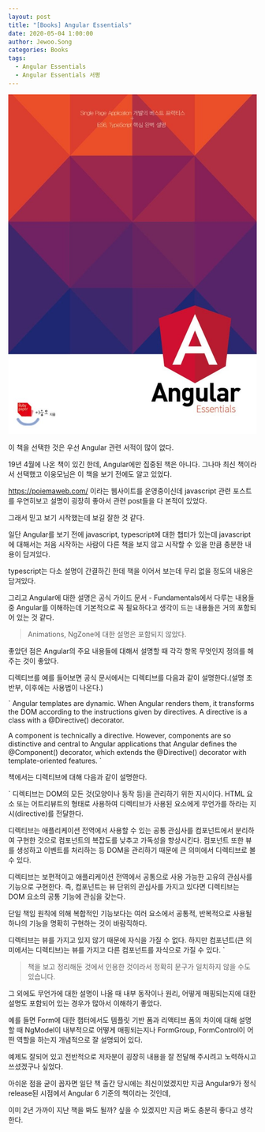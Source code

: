 ```yaml
---
layout: post
title: "[Books] Angular Essentials"
date: 2020-05-04 1:00:00
author: Jewoo.Song
categories: Books
tags:
  - Angular Essentials
  - Angular Essentials 서평
---
```


![Alt angular essential](/assets/img/books/angularessential.png)

이 책을 선택한 것은 우선 Angular 관련 서적이 많이 없다.

19년 4월에 나온 책이 있긴 한데, Angular에만 집중된 책은 아니다. 그나마 최신 책이라서 선택했고 이웅모님은 이 책을 보기 전에도 알고 있었다.

https://poiemaweb.com/ 이라는 웹사이트를 운영중이신데 javascript 관련 포스트를 우연히보고 설명이 굉장히 좋아서 관련 post들을 다 본적이 있었다.

그래서 믿고 보기 시작했는데 보길 잘한 것 같다.

일단 Angular를 보기 전에 javascript, typescript에 대한 챕터가 있는데 javascript에 대해서는 처음 시작하는 사람이 다른 책을 보지 않고 시작할 수 있을 만큼 충분한 내용이 담겨있다.

typescript는 다소 설명이 간결하긴 한데 책을 이어서 보는데 무리 없을 정도의 내용은 담겨있다.

그리고 Angular에 대한 설명은 공식 가이드 문서 - Fundamentals에서 다루는 내용들 중 Angular를 이해하는데 기본적으로 꼭 필요하다고 생각이 드는 내용들은 거의 포함되어 있는 것 같다.

> Animations, NgZone에 대한 설명은 포함되지 않았다.

좋았던 점은 Angular의 주요 내용들에 대해서 설명할 때 각각 항목 무엇인지 정의를 해주는 것이 좋았다.

디렉티브를 예를 들어보면 공식 문서에서는 디렉티브를 다음과 같이 설명한다.(설명 초반부, 이후에는 사용법이 나온다.)

`
Angular templates are dynamic. When Angular renders them, it transforms the DOM according to the instructions given by directives. A directive is a class with a @Directive() decorator.

A component is technically a directive. However, components are so distinctive and central to Angular applications that Angular defines the @Component() decorator, which extends the @Directive() decorator with template-oriented features.
`

책에서는 디렉티브에 대해 다음과 같이 설명한다.

`
디렉티브는 DOM의 모든 것(모양이나 동작 등)을 관리하기 위한 지시이다. HTML 요소 또는 어트리뷰트의 형태로 사용하여 디렉티브가 사용된 요소에게 무언가를 하라는 지시(directive)를 전달한다.

디렉티브는 애플리케이션 전역에서 사용할 수 있는 공통 관심사를 컴포넌트에서 분리하여 구현한 것으로 컴포넌트의 복잡도를 낮추고 가독성을 향상시킨다. 컴포넌트 또한 뷰를 생성하고 이벤트를 처리하는 등 DOM을 관리하기 때문에 큰 의미에서 디렉티브로 볼 수 있다.

디렉티브는 보편적이고 애플리케이션 전역에서 공통으로 사용 가능한 고유의 관심사를 기능으로 구현한다.
즉, 컴포넌트는 뷰 단위의 관심사를 가지고 있다면 디렉티브는 DOM 요소의 공통 기능에 관심을 갖는다.

단일 책임 원칙에 의해 복합적인 기능보다는 여러 요소에서 공통적, 반복적으로 사용될 하나의 기능을 명확히 구현하는 것이 바람직하다.

디렉티브는 뷰를 가지고 있지 않기 때문에 자식을 가질 수 없다.
하지만 컴포넌트(큰 의미에서는 디렉티브)는 뷰를 가지고 다른 컴포넌트를 자식으로 가질 수 있다.
`

> 책을 보고 정리해둔 것에서 인용한 것이라서 정확히 문구가 일치하지 않을 수도 있습니다.

그 외에도 무언가에 대한 설명이 나올 때 내부 동작이나 원리, 어떻게 매핑되는지에 대한 설명도 포함되어 있는 경우가 많아서 이해하기 좋았다.

예를 들면 Form에 대한 챕터에서도 템플릿 기반 폼과 리액티브 폼의 차이에 대해 설명할 때 NgModel이 내부적으로 어떻게 매핑되는지나 FormGroup, FormControl이 어떤 역할을 하는지 개념적으로 잘 설명되어 있다.

예제도 잘되어 있고 전반적으로 저자분이 굉장히 내용을 잘 전달해 주시려고 노력하시고 쓰셨겠구나 싶었다.

아쉬운 점을 굳이 꼽자면 일단 책 출간 당시에는 최신이었겠지만 지금 Angular9가 정식 release된 시점에서 Angular 6 기준의 책이라는 것인데,

이미 2년 가까이 지난 책을 봐도 될까? 싶을 수 있겠지만 지금 봐도 충분히 좋다고 생각한다.
